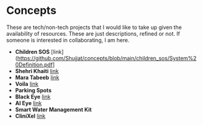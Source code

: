 # Concepts
These are tech/non-tech projects that I would like to take up given the availability of resources. These are just descriptions, refined or not. If someone is interested in collaborating, I am here.

- **Children SOS**  [link](https://github.com/Shujjat/concepts/blob/main/children_sos/System%20Definition.pdf]
- **Shehri Khaiti** [link](https://github.com/Shujjat/concepts/tree/main/shehri_khaiti)
- **Mara Tabeeb** [link](https://github.com/Shujjat/concepts/tree/main/mara_tabeeb)
- **Voila** [link](https://github.com/Shujjat/concepts/blob/main/voila/idea.txt)
- **Parking Spots**
- **Black Eye** [link](https://github.com/Shujjat/concepts/tree/main/black_eye)
- **AI Eye** [link](https://github.com/Shujjat/concepts/tree/main/ai_eye)
- **Smart Water Management Kit**
- **CliniXel** [link](https://github.com/Shujjat/concepts/tree/main/clinixel)

